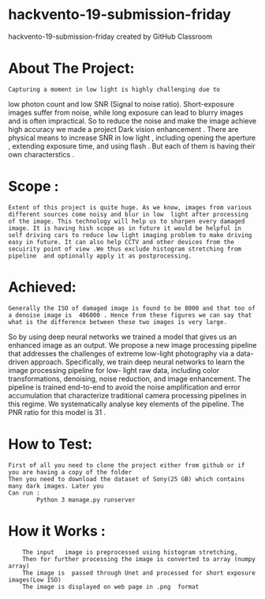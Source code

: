 # hackvento-19-submission-friday
hackvento-19-submission-friday created by GitHub Classroom

#	About The Project:  
	Capturing a moment in low light is highly challenging due to 
low photon count and low SNR (Signal to noise ratio). Short-exposure images suffer 
from noise, while long exposure can lead to blurry images and is often impractical. So to reduce the noise and make the image achieve high accuracy we made a project Dark vision enhancement  . There are physical means to increase SNR in low light , including  opening the aperture , extending exposure time, and using flash . But each of them is having their own characterstics . 

#	Scope :
	Extent of this project is quite huge. As we know, images from various different sources come noisy and blur in low  light after processing of the image. This technology will help us to sharpen every damaged image. It is having hish scope as in future it would be helpful in self driving cars to reduce low light imaging problem to make driving easy in future. It can also help CCTV and other devices from the secuirity point of view .We thus exclude histogram stretching from pipeline  and optionally apply it as postprocessing.

#	Achieved:
	Generally the ISO of damaged image is found to be 8000 and that too of a denoise image is  406000 . Hence from these figures we can say that what is the difference between these two images is very large.
So by using deep neural networks we trained a model that gives us an enhanced image as an output.
We propose a new image processing pipeline that addresses the challenges of extreme low-light photography via a data-driven approach. Specifically, we train deep neural networks to learn the image processing pipeline for low- light raw data, including color transformations, denoising, noise reduction, and image enhancement. The pipeline is trained end-to-end to avoid the noise amplification and 
error accumulation that characterize traditional camera processing pipelines in this regime.
We systematically analyse key elements of the pipeline. The PNR ratio for this model is 31 .

#	How to Test:
	First of all you need to clone the project either from github or if you are having a copy of the folder 
	Then you need to download the dataset of Sony(25 GB) which contains many dark images. Later you 
	Can run :
			Python 3 manage.py runserver


#	How it Works :
		The input   image is preprocessed using histogram stretching, 
		Then for further processing the image is converted to array (numpy array)
		The image is  passed through Unet and processed for short exposure images(Low ISO) 
		The image is displayed on web page in .png  format 

